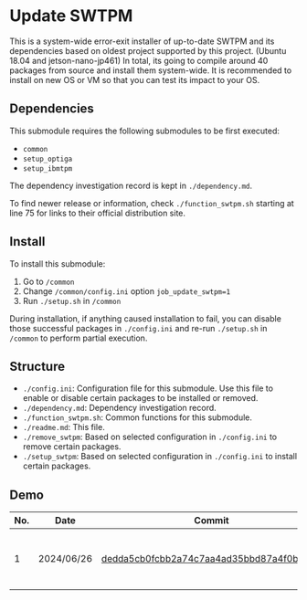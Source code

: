 # Update SWTPM

This is a system-wide error-exit installer of up-to-date SWTPM and its dependencies based on oldest project supported by this project. (Ubuntu 18.04 and jetson-nano-jp461) In total, its going to compile around 40 packages from source and install them system-wide. It is recommended to install on new OS or VM so that you can test its impact to your OS.

## Dependencies

This submodule requires the following submodules to be first executed:
- `common`
- `setup_optiga`
- `setup_ibmtpm`

The dependency investigation record is kept in `./dependency.md`.

To find newer release or information, check `./function_swtpm.sh` starting at line 75 for links to their official distribution site.

## Install

To install this submodule: 
1. Go to `/common`
2. Change `/common/config.ini` option `job_update_swtpm=1`
3. Run `./setup.sh` in `/common`

During installation, if anything caused installation to fail, you can disable those successful packages in `./config.ini` and re-run `./setup.sh` in `/common` to perform partial execution.

## Structure

- `./config.ini`: Configuration file for this submodule. Use this file to enable or disable certain packages to be installed or removed.
- `./dependency.md`: Dependency investigation record.
- `./function_swtpm.sh`: Common functions for this submodule.
- `./readme.md`: This file.
- `./remove_swtpm`: Based on selected configuration in `./config.ini` to remove certain packages.
- `./setup_swtpm`: Based on selected configuration in `./config.ini` to install certain packages.

## Demo

| No. | Date       | Commit                                                                                                                                                 | Detail                                | Demo Video URL                                               |
| -   | -          | -                                                                                                                                                      | -                                     | -                                                            |
| 1   | 2024/06/26 | [dedda5cb0fcbb2a74c7aa4ad35bbd87a4f0b5d00](https://github.com/CYCU-AIoT-System-Lab/TPM_Sharing_Scheme/tree/dedda5cb0fcbb2a74c7aa4ad35bbd87a4f0b5d00)   | Full installation on fresh new VM OS. | [https://youtu.be/fnxFj-HgCnU](https://youtu.be/fnxFj-HgCnU) |
